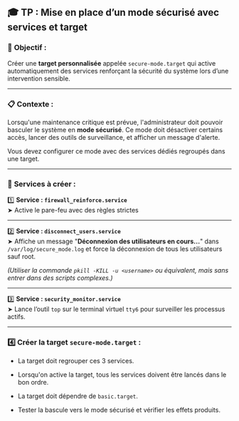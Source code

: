 ## 🎓 **TP : Mise en place d’un mode sécurisé avec services et target**

### 🎯 **Objectif :**  
Créer une **target personnalisée** appelée `secure-mode.target` qui active automatiquement des services renforçant la sécurité du système lors d’une intervention sensible.

---

### 📋 **Contexte :**  
Lorsqu'une maintenance critique est prévue, l'administrateur doit pouvoir basculer le système en **mode sécurisé**. Ce mode doit désactiver certains accès, lancer des outils de surveillance, et afficher un message d'alerte.

Vous devez configurer ce mode avec des services dédiés regroupés dans une target.

---

### 🚀 **Services à créer :**

1️⃣ **Service : `firewall_reinforce.service`**  
➤ Active le pare-feu avec des règles strictes

---

2️⃣ **Service : `disconnect_users.service`**  
➤ Affiche un message "**Déconnexion des utilisateurs en cours...**" dans `/var/log/secure_mode.log` et force la déconnexion de tous les utilisateurs sauf root.

*(Utiliser la commande `pkill -KILL -u <username>` ou équivalent, mais sans entrer dans des scripts complexes.)*

---

3️⃣ **Service : `security_monitor.service`**  
➤ Lance l’outil `top` sur le terminal virtuel `tty6` pour surveiller les processus actifs.

---

### 4️⃣ **Créer la target `secure-mode.target` :**

- La target doit regrouper ces 3 services.
- Lorsqu'on active la target, tous les services doivent être lancés dans le bon ordre.
- La target doit dépendre de `basic.target`.

- Tester la bascule vers le mode sécurisé et vérifier les effets produits.
